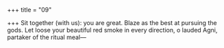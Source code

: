 +++
title = "09"

+++
Sit together (with us): you are great. Blaze as the best at pursuing the gods. Let loose your beautiful red smoke in every direction, o lauded Agni,  partaker of the ritual meal—  
